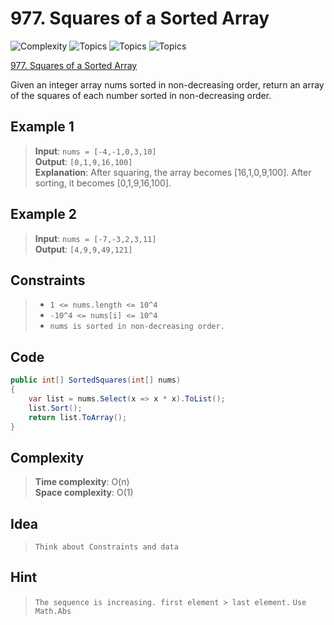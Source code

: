 # 977. Squares of a Sorted Array

![Complexity](https://img.shields.io/badge/easy-green)
![Topics](https://img.shields.io/badge/array-blue)
![Topics](https://img.shields.io/badge/two_pointers-blue)
![Topics](https://img.shields.io/badge/sorting-blue)

[977. Squares of a Sorted Array](https://leetcode.com/problems/squares-of-a-sorted-array/description/)

Given an integer array nums sorted in non-decreasing order, return an array of the squares of each number sorted in
non-decreasing order.

## Example 1

> **Input**: `nums = [-4,-1,0,3,10]`  
> **Output**: `[0,1,9,16,100]`  
> **Explanation**: After squaring, the array becomes [16,1,0,9,100].
> After sorting, it becomes [0,1,9,16,100].

## Example 2

> **Input**: `nums = [-7,-3,2,3,11]`  
> **Output**: `[4,9,9,49,121]`

## Constraints

> - `1 <= nums.length <= 10^4`
> - `-10^4 <= nums[i] <= 10^4`
> - `nums is sorted in non-decreasing order.`

## Code

```csharp
public int[] SortedSquares(int[] nums)
{
    var list = nums.Select(x => x * x).ToList();
    list.Sort();
    return list.ToArray();
}
```

## Complexity

> **Time complexity**: O(n)  
> **Space complexity**: O(1)

## Idea

> `Think about Constraints and data`

## Hint

> `The sequence is increasing. first element > last element.`
> `Use Math.Abs`